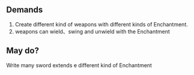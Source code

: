 

## Demands
1. Create different kind of weapons with different kinds of Enchantment.
2. weapons can wield、swing and unwield with the Enchantment

## May do?
Write many sword extends e different kind of Enchantment